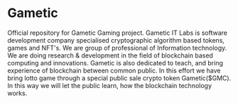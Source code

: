 # Gametic
Official repository for Gametic Gaming project.
Gametic IT Labs is software development company specialised cryptographic algorithm based tokens, games and NFT's. We are group of professional of Information technology. We are doing research & development in the field of blockchain based computing and innovations.
Gametic is also dedicated to teach, and bring experience of blockchain between common public. In this effort we have bring lotto game through a special public sale crypto token Gametic($GMC). In this way we will let the public learn, how the blockchain technology works.
